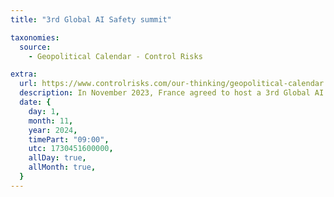 ```yaml
---
title: "3rd Global AI Safety summit"

taxonomies:
  source:
    - Geopolitical Calendar - Control Risks

extra:
  url: https://www.controlrisks.com/our-thinking/geopolitical-calendar
  description: In November 2023, France agreed to host a 3rd Global AI Safety summit. Location- France.
  date: {
    day: 1,
    month: 11,
    year: 2024,
    timePart: "09:00",
    utc: 1730451600000,
    allDay: true,
    allMonth: true,
  }
---
```

